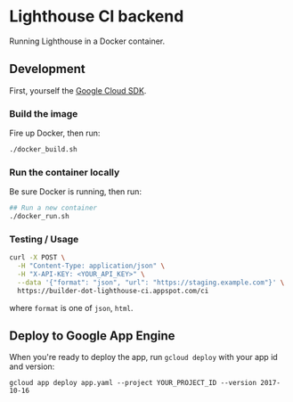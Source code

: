 # Lighthouse CI backend

Running Lighthouse in a Docker container.

## Development

First, yourself the [Google Cloud SDK](https://cloud.google.com/sdk/).

### Build the image

Fire up Docker, then run:

```bash
./docker_build.sh
```

### Run the container locally

Be sure Docker is running, then run:

```bash
## Run a new container
./docker_run.sh
```

### Testing / Usage

```bash
curl -X POST \
  -H "Content-Type: application/json" \
  -H "X-API-KEY: <YOUR_API_KEY>" \
  --data '{"format": "json", "url": "https://staging.example.com"}' \
  https://builder-dot-lighthouse-ci.appspot.com/ci
```

where `format` is one of `json`, `html`.

## Deploy to Google App Engine

When you're ready to deploy the app, run  `gcloud deploy` with your app id and version:

```
gcloud app deploy app.yaml --project YOUR_PROJECT_ID --version 2017-10-16
```

